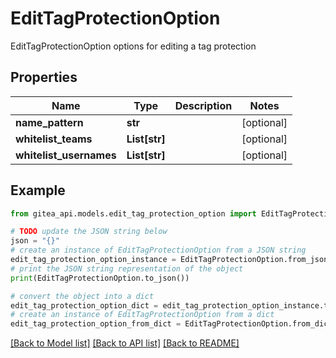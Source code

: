 # EditTagProtectionOption

EditTagProtectionOption options for editing a tag protection

## Properties

Name | Type | Description | Notes
------------ | ------------- | ------------- | -------------
**name_pattern** | **str** |  | [optional] 
**whitelist_teams** | **List[str]** |  | [optional] 
**whitelist_usernames** | **List[str]** |  | [optional] 

## Example

```python
from gitea_api.models.edit_tag_protection_option import EditTagProtectionOption

# TODO update the JSON string below
json = "{}"
# create an instance of EditTagProtectionOption from a JSON string
edit_tag_protection_option_instance = EditTagProtectionOption.from_json(json)
# print the JSON string representation of the object
print(EditTagProtectionOption.to_json())

# convert the object into a dict
edit_tag_protection_option_dict = edit_tag_protection_option_instance.to_dict()
# create an instance of EditTagProtectionOption from a dict
edit_tag_protection_option_from_dict = EditTagProtectionOption.from_dict(edit_tag_protection_option_dict)
```
[[Back to Model list]](../README.md#documentation-for-models) [[Back to API list]](../README.md#documentation-for-api-endpoints) [[Back to README]](../README.md)


